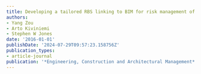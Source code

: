 ```yaml
---
title: Developing a tailored RBS linking to BIM for risk management of bridge projects
authors:
- Yang Zou
- Arto Kiviniemi
- Stephen W Jones
date: '2016-01-01'
publishDate: '2024-07-29T09:57:23.158756Z'
publication_types:
- article-journal
publication: '*Engineering, Construction and Architectural Management*'
---
```


